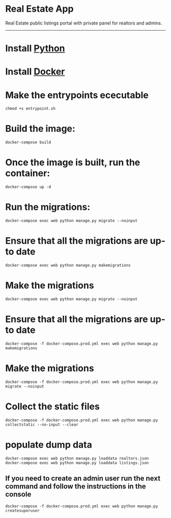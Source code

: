 # Real Estate App
Real Estate public listings portal with private panel for realtors and admins.

---
# Install [Python](https://www.python.org/downloads/)

# Install [Docker](https://docs.docker.com/engine/install/)

# Make the entrypoints ececutable
`chmod +x entrypoint.sh`

# Build the image:
`docker-compose build`

# Once the image is built, run the container:
`docker-compose up -d`

# Run the migrations:

`docker-compose exec web python manage.py migrate --noinput`
  
# Ensure that all the migrations are up-to date
`docker-compose exec web python manage.py makemigrations`

# Make the migrations
`docker-compose exec web python manage.py migrate --noinput`

# Ensure that all the migrations are up-to date
`docker-compose -f docker-compose.prod.yml exec web python manage.py makemigrations`

# Make the migrations
`docker-compose -f docker-compose.prod.yml exec web python manage.py migrate --noinput`

# Collect the static files
`docker-compose -f docker-compose.prod.yml exec web python manage.py collectstatic --no-input --clear`

# populate dump data

`docker-compose exec web python manage.py loaddata realtors.json`
`docker-compose exec web python manage.py loaddata listings.json`

## If you need to create an admin user run the next command and follow the instructions in the console
`docker-compose -f docker-compose.prod.yml exec web python manage.py createsuperuser`
